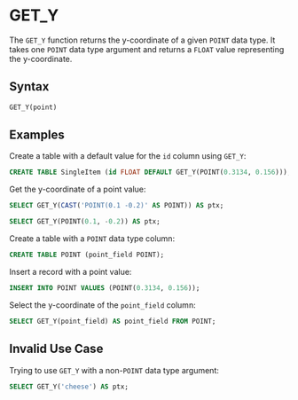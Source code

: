 # GET_Y

The `GET_Y` function returns the y-coordinate of a given `POINT` data type. It takes one `POINT` data type argument and returns a `FLOAT` value representing the y-coordinate.

## Syntax

```sql
GET_Y(point)
```

## Examples

Create a table with a default value for the `id` column using `GET_Y`:

```sql
CREATE TABLE SingleItem (id FLOAT DEFAULT GET_Y(POINT(0.3134, 0.156)));
```

Get the y-coordinate of a point value:

```sql
SELECT GET_Y(CAST('POINT(0.1 -0.2)' AS POINT)) AS ptx;
```

```sql
SELECT GET_Y(POINT(0.1, -0.2)) AS ptx;
```

Create a table with a `POINT` data type column:

```sql
CREATE TABLE POINT (point_field POINT);
```

Insert a record with a point value:

```sql
INSERT INTO POINT VALUES (POINT(0.3134, 0.156));
```

Select the y-coordinate of the `point_field` column:

```sql
SELECT GET_Y(point_field) AS point_field FROM POINT;
```

## Invalid Use Case

Trying to use `GET_Y` with a non-`POINT` data type argument:

```sql
SELECT GET_Y('cheese') AS ptx;
```